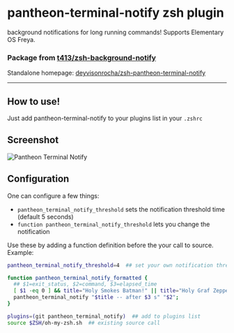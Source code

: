 # pantheon-terminal-notify zsh plugin

background notifications for long running commands! Supports Elementary OS Freya.

### Package from [t413/zsh-background-notify](https://github.com/t413/zsh-background-notify)

Standalone homepage: [deyvisonrocha/zsh-pantheon-terminal-notify](https://github.com/deyvisonrocha/zsh-pantheon-terminal-notify)

----------------------------------

## How to use!

Just add pantheon-terminal-notify to your plugins list in your `.zshrc`

## Screenshot

![Pantheon Terminal Notify](https://cloud.githubusercontent.com/assets/686067/7397992/3c371c8c-ee82-11e4-9249-4ec10a580c70.png)

## Configuration

One can configure a few things:

- `pantheon_terminal_notify_threshold` sets the notification threshold time (default 5 seconds)
- `function pantheon_terminal_notify_threshold` lets you change the notification

Use these by adding a function definition before the your call to source. Example:

~~~ sh
pantheon_terminal_notify_threshold=4  ## set your own notification threshold

function pantheon_terminal_notify_formatted {
  ## $1=exit_status, $2=command, $3=elapsed_time
  [ $1 -eq 0 ] && title="Holy Smokes Batman!" || title="Holy Graf Zeppelin!"
  pantheon_terminal_notify "$title -- after $3 s" "$2";
}

plugins=(git pantheon_terminal_notify)  ## add to plugins list
source $ZSH/oh-my-zsh.sh  ## existing source call
~~~

